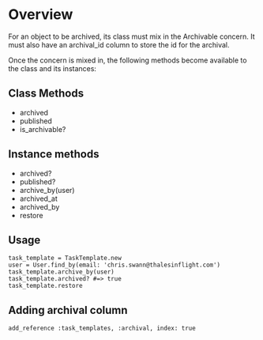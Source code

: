 # Overview
For an object to be archived, its class must mix in the Archivable concern. It must also have an archival_id column to store the id for the archival.

Once the concern is mixed in, the following methods become available to the class and its instances:

## Class Methods
 - archived
 - published
 - is_archivable?

## Instance methods
 - archived?
 - published?
 - archive_by(user)
 - archived_at
 - archived_by
 - restore

## Usage
```
task_template = TaskTemplate.new
user = User.find_by(email: 'chris.swann@thalesinflight.com')
task_template.archive_by(user)
task_template.archived? #=> true
task_template.restore
```

## Adding archival column
`add_reference :task_templates, :archival, index: true`
